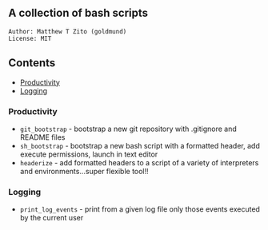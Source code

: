 ## A collection of bash scripts
```
Author: Matthew T Zito (goldmund)
License: MIT
```
## Contents

- [Productivity](#prod)
- [Logging](#log)

### <a name="prod"></a> Productivity

* `git_bootstrap` - bootstrap a new git repository with .gitignore and README files
* `sh_bootstrap` - bootstrap a new bash script with a formatted header, add execute permissions, launch in text editor
* `headerize` - add formatted headers to a script of a variety of interpreters and environments...super flexible tool!! 

### <a name="log"></a> Logging

* `print_log_events` - print from a given log file only those events executed by the current user
